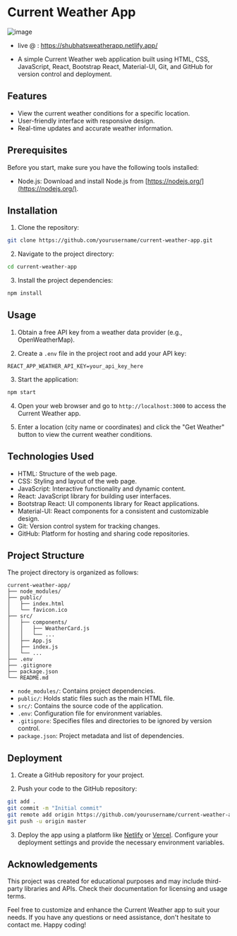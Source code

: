 # Current Weather App

![image](https://github.com/shubhatRashid/WeatherApp/assets/106548827/7af59c2e-5fab-4f92-b46d-6e175715de34)


* live @ : https://shubhatsweatherapp.netlify.app/

* A simple Current Weather web application built using HTML, CSS, JavaScript, React, Bootstrap React, Material-UI, Git, and GitHub for version control and deployment.

## Features

- View the current weather conditions for a specific location.
- User-friendly interface with responsive design.
- Real-time updates and accurate weather information.

## Prerequisites

Before you start, make sure you have the following tools installed:

- Node.js: Download and install Node.js from [https://nodejs.org/](https://nodejs.org/).

## Installation

1. Clone the repository:

```bash
git clone https://github.com/yourusername/current-weather-app.git
```

2. Navigate to the project directory:

```bash
cd current-weather-app
```

3. Install the project dependencies:

```bash
npm install
```

## Usage

1. Obtain a free API key from a weather data provider (e.g., OpenWeatherMap).

2. Create a `.env` file in the project root and add your API key:

```
REACT_APP_WEATHER_API_KEY=your_api_key_here
```

3. Start the application:

```bash
npm start
```

4. Open your web browser and go to `http://localhost:3000` to access the Current Weather app.

5. Enter a location (city name or coordinates) and click the "Get Weather" button to view the current weather conditions.

## Technologies Used

- HTML: Structure of the web page.
- CSS: Styling and layout of the web page.
- JavaScript: Interactive functionality and dynamic content.
- React: JavaScript library for building user interfaces.
- Bootstrap React: UI components library for React applications.
- Material-UI: React components for a consistent and customizable design.
- Git: Version control system for tracking changes.
- GitHub: Platform for hosting and sharing code repositories.

## Project Structure

The project directory is organized as follows:

```
current-weather-app/
├── node_modules/
├── public/
│   ├── index.html
│   └── favicon.ico
├── src/
│   ├── components/
│   │   ├── WeatherCard.js
│   │   └── ...
│   ├── App.js
│   ├── index.js
│   └── ...
├── .env
├── .gitignore
├── package.json
└── README.md
```

- `node_modules/`: Contains project dependencies.
- `public/`: Holds static files such as the main HTML file.
- `src/`: Contains the source code of the application.
- `.env`: Configuration file for environment variables.
- `.gitignore`: Specifies files and directories to be ignored by version control.
- `package.json`: Project metadata and list of dependencies.

## Deployment

1. Create a GitHub repository for your project.

2. Push your code to the GitHub repository:

```bash
git add .
git commit -m "Initial commit"
git remote add origin https://github.com/yourusername/current-weather-app.git
git push -u origin master
```

3. Deploy the app using a platform like [Netlify](https://www.netlify.com/) or [Vercel](https://vercel.com/). Configure your deployment settings and provide the necessary environment variables.

## Acknowledgements

This project was created for educational purposes and may include third-party libraries and APIs. Check their documentation for licensing and usage terms.

Feel free to customize and enhance the Current Weather app to suit your needs. If you have any questions or need assistance, don't hesitate to contact me. Happy coding!
